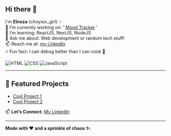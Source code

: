 ## Hi there 👋

I'm **Elnoza** (choyxor_girl) ✨  
🔭 I’m currently working on: ' [Mood Tracker](https://github.com/MamatovaElnoza/mood-tracker.git) '        
🌱 I’m learning: ReactJS, NextJS, NodeJS  
💬 Ask me about: Web development or random tech stuff!  
📫 Reach me at: [my LinkedIn](https://www.linkedin.com/in/elnoza-mamatova-6122a8328)   
⚡ Fun fact: I can debug better than I can cook 🍳 

![HTML](https://img.shields.io/badge/Code-HTML-orange) ![CSS](https://img.shields.io/badge/Style-CSS-blue) ![JavaScript](https://img.shields.io/badge/Script-JavaScript-yellow)

---

## 🌟 Featured Projects
- [Cool Project 1](https://github.com/MamatovaElnoza/Responsive-Admin-Dashboard)  
- [Cool Project 2](https://github.com/MamatovaElnoza/Lamoda)  


📫 **Let’s Connect:** [My LinkedIn](https://linkedin.com/in/elnoza-mamatova-6122a8328)  

---

**Made with ❤️ and a sprinkle of chaos ✨.**
